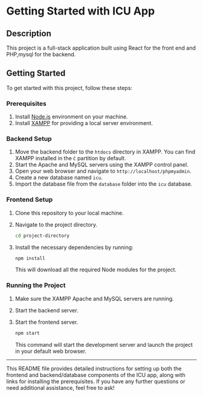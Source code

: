 # Getting Started with ICU App

## Description
This project is a full-stack application built using React for the front end and PHP,mysql for the backend.

## Getting Started
To get started with this project, follow these steps:

### Prerequisites
1. Install [Node.js](https://nodejs.org/en/download/) environment on your machine.
2. Install [XAMPP](https://www.apachefriends.org/index.html) for providing a local server environment.

### Backend Setup
1. Move the backend folder to the `htdocs` directory in XAMPP. You can find XAMPP installed in the `C` partition by default.
2. Start the Apache and MySQL servers using the XAMPP control panel.
3. Open your web browser and navigate to `http://localhost/phpmyadmin`.
4. Create a new database named `icu`.
5. Import the database file from the `database` folder into the `icu` database.

### Frontend Setup
1. Clone this repository to your local machine.
2. Navigate to the project directory.

   ```bash
   cd project-directory
   ```

3. Install the necessary dependencies by running:

   ```bash
   npm install
   ```

   This will download all the required Node modules for the project.

### Running the Project
1. Make sure the XAMPP Apache and MySQL servers are running.
2. Start the backend server.
3. Start the frontend server.

   ```bash
   npm start
   ```

   This command will start the development server and launch the project in your default web browser.

---

This README file provides detailed instructions for setting up both the frontend and backend/database components of the ICU app, along with links for installing the prerequisites. If you have any further questions or need additional assistance, feel free to ask!
